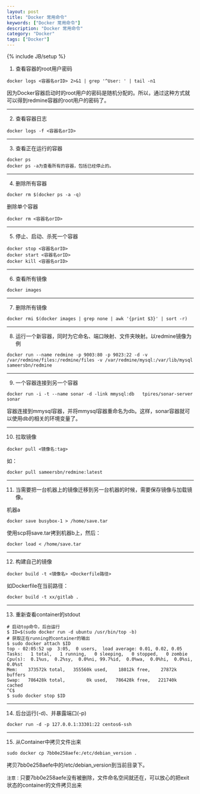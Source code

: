 ```yaml
---
layout: post
title: "Docker 常用命令"
keywords: ["Docker 常用命令"]
description: "Docker 常用命令"
category: "Docker"
tags: ["Docker"]
---
```

{% include JB/setup %}

1. 查看容器的root用户密码

```
docker logs <容器名orID> 2>&1 | grep '^User: ' | tail -n1
```
因为Docker容器启动时的root用户的密码是随机分配的。所以，通过这种方式就可以得到redmine容器的root用户的密码了。

-----------------------
2. 查看容器日志

```
docker logs -f <容器名orID>
```

-----------------------
3. 查看正在运行的容器

```
docker ps
docker ps -a为查看所有的容器，包括已经停止的。
```

----------------------
4. 删除所有容器

```
docker rm $(docker ps -a -q)
```
删除单个容器
```
docker rm <容器名orID>
```

------------------------
5. 停止、启动、杀死一个容器

```
docker stop <容器名orID>
docker start <容器名orID>
docker kill <容器名orID>
```

-------------------------
6. 查看所有镜像

```
docker images
```

-------------------------
7. 删除所有镜像

```
docker rmi $(docker images | grep none | awk '{print $3}' | sort -r)
```

-------------------------
8. 运行一个新容器，同时为它命名、端口映射、文件夹映射。以redmine镜像为例

```
docker run --name redmine -p 9003:80 -p 9023:22 -d -v /var/redmine/files:/redmine/files -v /var/redmine/mysql:/var/lib/mysql sameersbn/redmine
```

-------------------------
9. 一个容器连接到另一个容器

```
docker run -i -t --name sonar -d -link mmysql:db   tpires/sonar-server
sonar
```
容器连接到mmysql容器，并将mmysql容器重命名为db。这样，sonar容器就可以使用db的相关的环境变量了。

-------------------------
10. 拉取镜像

```
docker pull <镜像名:tag>
```
如：

```
docker pull sameersbn/redmine:latest
```

-------------------------
11. 当需要把一台机器上的镜像迁移到另一台机器的时候，需要保存镜像与加载镜像。

机器a

```
docker save busybox-1 > /home/save.tar
```
使用scp将save.tar拷到机器b上，然后：

```
docker load < /home/save.tar
```

--------------------------
12. 构建自己的镜像

```
docker build -t <镜像名> <Dockerfile路径>
```
如Dockerfile在当前路径：

```
docker build -t xx/gitlab .
```

--------------------------
13. 重新查看container的stdout

```
# 启动top命令，后台运行
$ ID=$(sudo docker run -d ubuntu /usr/bin/top -b)
# 获取正在running的container的输出
$ sudo docker attach $ID
top - 02:05:52 up  3:05,  0 users,  load average: 0.01, 0.02, 0.05
Tasks:   1 total,   1 running,   0 sleeping,   0 stopped,   0 zombie
Cpu(s):  0.1%us,  0.2%sy,  0.0%ni, 99.7%id,  0.0%wa,  0.0%hi,  0.0%si,  0.0%st
Mem:    373572k total,   355560k used,    18012k free,    27872k buffers
Swap:   786428k total,        0k used,   786428k free,   221740k cached
^C$
$ sudo docker stop $ID
```

----------------------------
14. 后台运行(-d)、并暴露端口(-p)

```
docker run -d -p 127.0.0.1:33301:22 centos6-ssh
```

----------------------------
15. 从Container中拷贝文件出来

```
sudo docker cp 7bb0e258aefe:/etc/debian_version .
```
拷贝7bb0e258aefe中的/etc/debian_version到当前目录下。

`注意：`只要7bb0e258aefe没有被删除，文件命名空间就还在，可以放心的把exit状态的container的文件拷贝出来